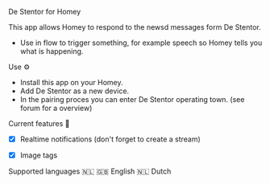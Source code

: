 De Stentor for Homey

This app allows Homey to respond to the newsd messages form De Stentor.
- Use in flow to trigger something, for example speech so Homey tells you what is happening.

Use ⚙
- Install this app on your Homey.
- Add De Stentor as a new device.
- In the pairing proces you can enter De Stentor operating town. (see forum for a overview)

Current features 🔧
- [x] Realtime notifications (don't forget to create a stream)
- [x] Image tags


Supported languages :netherlands:
:uk: English 
:netherlands: Dutch 
